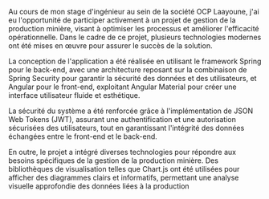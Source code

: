 Au cours de mon stage d'ingénieur au sein de la société OCP Laayoune, j'ai eu l'opportunité de participer activement à un projet de gestion de la production minière, visant à optimiser les processus et améliorer l'efficacité opérationnelle. Dans le cadre de ce projet, plusieurs technologies modernes ont été mises en œuvre pour assurer le succès de la solution.

La conception de l'application a été réalisée en utilisant le framework Spring pour le back-end, avec une architecture reposant sur la combinaison de Spring Security pour garantir la sécurité des données et des utilisateurs, et Angular pour le front-end, exploitant Angular Material pour créer une interface utilisateur fluide et esthétique.

La sécurité du système a été renforcée grâce à l'implémentation de JSON Web Tokens (JWT), assurant une authentification et une autorisation sécurisées des utilisateurs, tout en garantissant l'intégrité des données échangées entre le front-end et le back-end.

En outre, le projet a intégré diverses technologies pour répondre aux besoins spécifiques de la gestion de la production minière. Des bibliothèques de visualisation telles que Chart.js ont été utilisées pour afficher des diagrammes clairs et informatifs, permettant une analyse visuelle approfondie des données liées à la production
